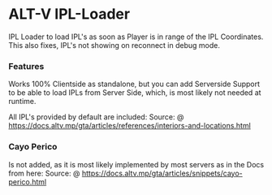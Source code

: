 # ALT-V IPL-Loader
IPL Loader to load IPL's as soon as Player is in range of the IPL Coordinates.
This also fixes, IPL's not showing on reconnect in debug mode.

### Features
Works 100% Clientside as standalone, but you can add Serverside Support to be able to load IPLs from Server Side, which, is most likely not needed at runtime.

All IPL's provided by default are included:
Source: @ https://docs.altv.mp/gta/articles/references/interiors-and-locations.html

### Cayo Perico
Is not added, as it is most likely implemented by most servers as in the Docs from here:
Source: @ https://docs.altv.mp/gta/articles/snippets/cayo-perico.html
